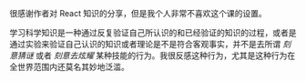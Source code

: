 很感谢作者对 React 知识的分享，但是我个人非常不喜欢这个课的设置。

学习科学知识是一种通过反复验证自己所认识的和已经验证的知识的过程，或者是通过实验来验证自己认识的知识或者理论是不是符合客观事实，并不是去所谓 _刻意猜谜_ 或者 _刻意去炫耀_ 某种技能的行为。我很反感这种行为，尤其是这种行为在全世界范围内还莫名其妙地泛滥。
